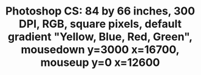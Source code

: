 ---
ee_id_thing: '73'
site: '1'
type: '2'
inv_num: 2011-001
url: 2011-001-photoshop-cs
title: 'Photoshop CS: 84 by 66 inches, 300 DPI, RGB, square pixels, default gradient
  "Yellow, Blue, Red, Green", mousedown y=3000 x=16700, mouseup y=0 x=12600'
year: '2011'
display_year: '2011'
medium: Chromogenic print
dims: 84 inches by 66 inches
pitch: ''
ps: ''
live_url: ''
related: ''
youtube: ''
related_code: ''
imgs: photoshop-cs-2011-001-full-cropped-database-AR.jpg
subheading: ''
download: ''
add_credit: ''
commission: ''
layout: things-i-made
---